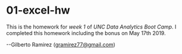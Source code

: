 # 01-excel-hw

This is the homework for *week 1* of *UNC Data Analytics Boot Camp*. I completed this homework including the bonus on May 17th 2019.

--Gilberto Ramirez (gramirez77@gmail.com)
